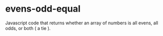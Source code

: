 # evens-odd-equal
Javascript code that returns whether an array of numbers is all evens, all odds, or both ( a tie ).
